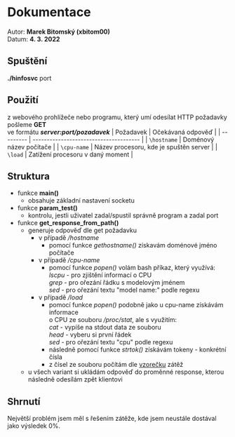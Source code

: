 # Dokumentace
Autor: **Marek Bitomský (xbitom00)**  
Datum: **4. 3. 2022**

## Spuštění
**./hinfosvc** port

## Použití
z webového prohlížeče nebo programu, který umí odesílat HTTP požadavky pošleme **GET**  
   ve formátu ***server:port/pozadavek***
| Požadavek   | Očekávaná odpověď                      | 
| ---------   | -------------------------------------- |
| `\hostname` | Doménový název počítače                |
| `\cpu-name` | Název procesoru, kde je spuštěn server |
| `\load`     | Zatížení procesoru v daný moment		 |

## Struktura 
- funkce **main()**
    - obsahuje základní nastavení socketu
- funkce **param_test()**
    - kontrolu, jestli uživatel zadal/spustil správně program a zadal port  
- funkce **get_response_from_path()**
	- generuje odpověď dle get požadavku
		- v případě */hostname*
			- pomocí funkce *gethostname()* získavám doménové jméno počítače
		- v případě */cpu-name*
    		- pomocí funkce *popen()* volám bash příkaz, který využívá:  
			*lscpu* - pro zjištění informací o CPU  
			*grep* - pro ořezání řádku s modelovým jménem  
			*sed* - pro ořezání textu "model name:" podle regexu  
		- v případě */load*
    		- pomocí funkce *popen()* podobně jako u cpu-name získávám informace  
			o CPU ze souboru */proc/stat*, ale s využitím:  
			*cat* - vypíše na stdout data ze souboru  
			*head* - vyberu si první řádek  
			*sed* - pro ořezání textu "cpu" podle regexu  
			- následně pomocí funkce *strtok()* získávám tokeny - konkrétní čísla
			- z čísel ze souboru počítám dle [vzorečku](https://stackoverflow.com/questions/23367857/accurate-calculation-of-cpu-usage-given-in-percentage-in-linux) zátěž
    - u všech variant si ukládám odpověď do proměnné response, kterou  
	následně odesílám zpět klientovi 

## Shrnutí 
Největší problém jsem měl s řešením zátěže, kde jsem neustále dostával jako výsledek 0%.